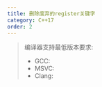 ```yaml
---
title: 删除废弃的register关键字
category: C++17
order: 2
---
```


> 编译器支持最低版本要求:
> * GCC:
> * MSVC:
> * Clang:
